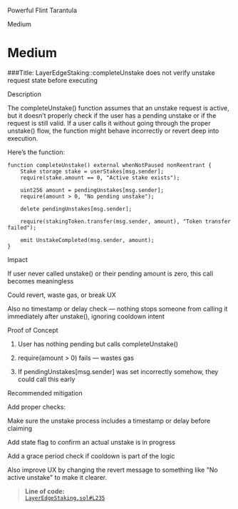 Powerful Flint Tarantula

Medium

# Medium

###Title: 
LayerEdgeStaking::completeUnstake does not verify unstake request state before executing 

Description

The completeUnstake() function assumes that an unstake request is active, but it doesn’t properly check if the user has a pending unstake or if the request is still valid. If a user calls it without going through the proper unstake() flow, the function might behave incorrectly or revert deep into execution.

Here’s the function:
```solidity
function completeUnstake() external whenNotPaused nonReentrant {
    Stake storage stake = userStakes[msg.sender];
    require(stake.amount == 0, "Active stake exists");

    uint256 amount = pendingUnstakes[msg.sender];
    require(amount > 0, "No pending unstake");

    delete pendingUnstakes[msg.sender];

    require(stakingToken.transfer(msg.sender, amount), "Token transfer failed");

    emit UnstakeCompleted(msg.sender, amount);
}
```

Impact

If user never called unstake() or their pending amount is zero, this call becomes meaningless

Could revert, waste gas, or break UX

Also no timestamp or delay check — nothing stops someone from calling it immediately after unstake(), ignoring cooldown intent

Proof of Concept

1. User has nothing pending but calls completeUnstake()

2. require(amount > 0) fails — wastes gas

3. If pendingUnstakes[msg.sender] was set incorrectly somehow, they could call this early

Recommended mitigation

Add proper checks:

Make sure the unstake process includes a timestamp or delay before claiming

Add state flag to confirm an actual unstake is in progress

Add a grace period check if cooldown is part of the logic

Also improve UX by changing the revert message to something like "No active unstake" to make it clearer.

> **Line of code:**  
> [`LayerEdgeStaking.sol#L235`](https://github.com/sherlock-audit/2025-05-layeredge/blob/main/edgen-staking/src/stake/LayerEdgeStaking.sol#L235)